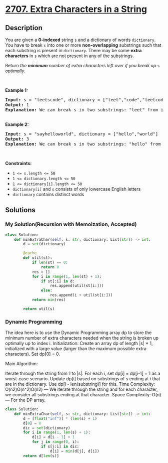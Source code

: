 # [2707. Extra Characters in a String](https://leetcode.com/problems/extra-characters-in-a-string)


## Description

<!-- description:start -->

<p>You are given a <strong>0-indexed</strong> string <code>s</code> and a dictionary of words <code>dictionary</code>. You have to break <code>s</code> into one or more <strong>non-overlapping</strong> substrings such that each substring is present in <code>dictionary</code>. There may be some <strong>extra characters</strong> in <code>s</code> which are not present in any of the substrings.</p>

<p>Return <em>the <strong>minimum</strong> number of extra characters left over if you break up </em><code>s</code><em> optimally.</em></p>

<p>&nbsp;</p>
<p><strong class="example">Example 1:</strong></p>

<pre>
<strong>Input:</strong> s = &quot;leetscode&quot;, dictionary = [&quot;leet&quot;,&quot;code&quot;,&quot;leetcode&quot;]
<strong>Output:</strong> 1
<strong>Explanation:</strong> We can break s in two substrings: &quot;leet&quot; from index 0 to 3 and &quot;code&quot; from index 5 to 8. There is only 1 unused character (at index 4), so we return 1.

</pre>

<p><strong class="example">Example 2:</strong></p>

<pre>
<strong>Input:</strong> s = &quot;sayhelloworld&quot;, dictionary = [&quot;hello&quot;,&quot;world&quot;]
<strong>Output:</strong> 3
<strong>Explanation:</strong> We can break s in two substrings: &quot;hello&quot; from index 3 to 7 and &quot;world&quot; from index 8 to 12. The characters at indices 0, 1, 2 are not used in any substring and thus are considered as extra characters. Hence, we return 3.
</pre>

<p>&nbsp;</p>
<p><strong>Constraints:</strong></p>

<ul>
	<li><code>1 &lt;= s.length &lt;= 50</code></li>
	<li><code>1 &lt;= dictionary.length &lt;= 50</code></li>
	<li><code>1 &lt;= dictionary[i].length &lt;= 50</code></li>
	<li><code>dictionary[i]</code>&nbsp;and <code>s</code> consists of only lowercase English letters</li>
	<li><code>dictionary</code> contains distinct words</li>
</ul>

<!-- description:end -->

## Solutions

### My Solution(Recursion with Memoization, Accepted)
```python
class Solution:
    def minExtraChar(self, s: str, dictionary: List[str]) -> int:
        d = set(dictionary)

        @cache
        def util(st):
            if len(st) == 0:
                return 0
            res = []
            for i in range(1, len(st) + 1):
                if st[:i] in d:
                    res.append(util(st[i:]))
                else:
                    res.append(i + util(st[i:]))
            return min(res)

        return util(s)
```
### Dynamic Programming
The idea here is to use the Dynamic Programming array dp to store the minimum number of extra characters needed when the string is broken up optimally up to index i.
Initialization: Create an array dp of length |s| + 1, initialized with a large value (larger than the maximum possible extra characters). Set dp[0] = 0.


Main Algorithm:


Iterate through the string from 1 to |s|.
For each i, set dp[i] = dp[i-1] + 1 as a worst-case scenario.
Update dp[i] based on substrings of s ending at i that are in the dictionary. Use dp[i - len(substring)] for this.
Time Complexity: O(n2)O(n^2)O(n2) — We iterate through the string and for each character, we consider all substrings ending at that character.
Space Complexity: O(n)— For the DP array.


```python
class Solution:
    def minExtraChar(self, s: str, dictionary: List[str]) -> int:
        d = [float("inf")] * (len(s) + 1)
        d[0] = 0
        dic = set(dictionary)
        for i in range(1, len(s) + 1):
            d[i] = d[i - 1] + 1
            for j in range(0, i):
                if s[j:i] in dic:
                    d[i] = min(d[j], d[i])
        return d[len(s)]

```
